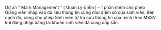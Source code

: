 Dự án " Mark Management " ( Quản Lý Điểm ) - 1 phần mềm cho phép Giảng viên nhập vào dữ liệu thông tin cũng như điểm số của sinh viên. Bên cạnh đó, cũng cho phép Sinh viên tự tra cứu thông tin của mình theo MSSV khi đăng nhập bằng tài khoản sinh viên đã cung cấp sẵn.
